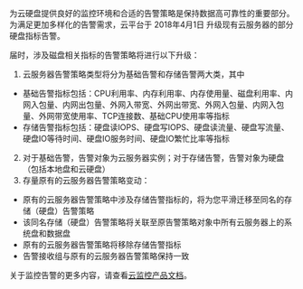 为云硬盘提供良好的监控环境和合适的告警策略是保持数据高可靠性的重要部分。为满足更加多样化的告警需求，云平台于 2018年4月1日 升级现有云服务器的部分硬盘指标告警。

届时，涉及磁盘相关指标的告警策略将进行以下升级：

1. 云服务器告警策略类型将分为基础告警和存储告警两大类，其中

 - 基础告警指标包括：CPU利用率、内存利用率、内存使用量、磁盘利用率、内网入包量、内网出包量、外网入带宽、外网出带宽、外网入包量、内网入包量、外网带宽使用率、TCP连接数、基础CPU使用率等指标
 - 存储告警指标包括：硬盘读IOPS、硬盘写IOPS、硬盘读流量、硬盘写流量、硬盘IO等待时间、硬盘IO服务时间、硬盘IO繁忙比率等指标

2. 对于基础告警，告警对象为云服务器实例；对于存储告警，告警对象为硬盘（包括本地盘和云硬盘）
3. 存量原有的云服务器告警策略变动：

 - 原有的云服务器告警策略中涉及存储告警指标的，将为您平滑迁移至同名的存储（硬盘）告警策略
 - 该同名存储（硬盘）告警策略将关联至原告警策略对象中所有云服务器上的系统盘和数据盘
 - 原有的云服务器告警策略将移除存储告警指标
 - 告警接收组与原有的云服务器告警策略保持一致

关于监控告警的更多内容，请查看[云监控产品文档](https://cloud.tencent.com/document/product/248)。